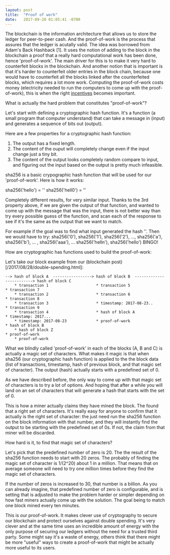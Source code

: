 ```yaml
---
layout: post
title:  "Proof of work"
date:   2017-09-20 01:05:41 -0700
---
```


The blockchain is the information architecture that allows us to store the ledger for peer-to-peer cash. And the proof-of-work is the process that assures that the ledger is acutally valid. The idea was borrowed from Adam's Back Hashback [1]. It uses the notion of adding to the block in the blockchain a proof that a really hard computational work has been done, hence 'proof-of-work'. The main driver for this is to make it very hard to counterfeit blocks in the blockchain. And another notion that is important is that it's harder to counterfeit older entries in the block chain, because one would have to counterfeit all the blocks linked after the counterfeited blocks, which requires a lot more work. Computing the proof-of-work costs money (electricity needed to run the computers to come up with the proof-of-work), this is when the right [incentives](/2017/09/16/incentives-against-fraud.html)  becomes important.

What is actually the hard problem that constitutes "proof-of-work"?

Let's start with defining a cryptographic hash function. It's a function (a small program that computer understand) that can take a message in (input) and generates a sequence of bits out (output). 

Here are a few properties for a cryptographic hash function:
 1. The output has a fixed length.
 2. The content of the ouput will completely change even if the input change just a tiny bit.
 3. The content of the output looks completely random compare to input, and figuring out the input based on the output is pretty much infeasible. 

sha256 is a basic crypographic hash function that will be used for our 'proof-of-work'. Here is how it works:

sha256('hello') = ''
sha256('hell0') = ''


Completely different results, for very similar input. Thanks to the 3rd property above, if we are given the output of that function, and wanted to come up with the message that was the input, there is not better way than try every possible guess of the function, and scan each of the response to see if it's the same as the output that we want to match. 

For example if the goal was to find what input generated the hash ''. Then we would have to try: sha256('0'), sha256('1'), sha256('2'), ..., sha256('a'), sha256('b'), ... , sha256('aaa'), ... sha256('helln'), sha256('hello') BINGO!


How are cryptographic has functions used to build the proof-of-work:

Let's take our block example from our (blockchain post)[/2017/08/28/double-spending.html]:

```
--> hash of block A  -----------------> hash of block B  -------------------------> hash of block C
    * transaction 1                     * transaction 5                             * transaction 7
    * transaction 2                     * transaction 6                             * transaction 8
    * transaction 3                     * timestamp: 2017-08-23..                   * transaction 9
    * transaction 4                     * hash of block A                           * timestamp: 2017...
    * timestamp: 2017-08-23             * proof-of-work                             * hash of block B
    * hash of block Z                                                               * proof-of-work
    * proof-of-work
```


What we blindly called 'proof-of-work' in each of the blocks (A, B and C) is actually a magic set of characters. What makes it magic is that when sha256 (our cryptographic hash function) is applied to the the block data (list of transactions, timestamp, hash of previous block, and that magic set of character). The output (hash) actually starts with a predefined set of 0.

As we have described before, the only way to come up with that magic set of characters is to try a lot of options. And hoping that after a while you will land on an set of characters that will generate a hash that starts with the set of 0.

This is how a miner actually claims they have mined the block. The found that a right set of characters. It's really easy for anyone to confirm that it actually is the right set of character: the just need run the sha256 function on the block information with that number, and they will instantly find the output to be starting with the predefined set of 0s. If not, the claim from that miner will be discarded.

How hard is it, to find that magic set of characters?

Let's pick that the predefined number of zero is 20. The the result of the sha256 function needs to start with 20 zeros. The probably of finding the magic set of character is 1/(2^20) about 1 in a million. That means that on average someone will need to try one million times before they find the magic set of characters.

If the number of zeros is increased to 30, that number is a billion.
As you can already imagine, that predefined number of zero is configurable, and is setting that is adjusted to make the problem harder or simpler depending on how fast miners actually come up with the solution. The goal being to match one block mined every ten minutes.

This is our proof-of-work. It makes clever use of cryptography to secure our blockchain and protect ourselves against double spending. It's very clever and at the same time uses an incredible amount of energy with the only purpose of securing our ledgers without the need for a trusted third party. Some might say it's a waste of energy, others think that there might be more "useful" ways to create a proof-of-work that might be actually more useful to its users.
